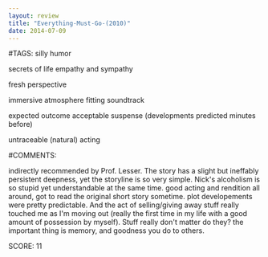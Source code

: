 ```yaml
---
layout: review
title: "Everything-Must-Go-(2010)"
date: 2014-07-09
---
```


#TAGS:
silly humor

secrets of life
empathy and sympathy

fresh perspective

immersive atmosphere
fitting soundtrack

expected outcome
acceptable suspense (developments predicted minutes before)

untraceable (natural) acting

#COMMENTS:

indirectly recommended by Prof. Lesser. The story has a slight but ineffably persistent deepness, yet the storyline is so very simple. Nick's alcoholism is so stupid yet understandable at the same time. good acting and rendition all around, got to read the original short story sometime. plot developements were pretty predictable. And the act of selling/giving away stuff really touched me as I'm moving out (really the first time in my life with a good amount of possession by myself). Stuff really don't matter do they? the important thing is memory, and goodness you do to others.





SCORE:
11
